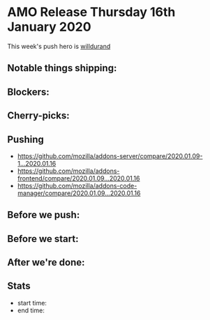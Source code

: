 # AMO Release Thursday 16th January 2020

This week's push hero is [willdurand](https://github.com/willdurand)

## Notable things shipping:

## Blockers:

## Cherry-picks:

## Pushing

- https://github.com/mozilla/addons-server/compare/2020.01.09-1...2020.01.16
- https://github.com/mozilla/addons-frontend/compare/2020.01.09...2020.01.16
- https://github.com/mozilla/addons-code-manager/compare/2020.01.09...2020.01.16

## Before we push:

## Before we start:

## After we're done:

## Stats

- start time:
- end time:
